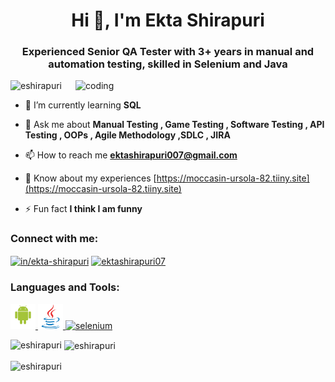 
<h1 align="center">Hi 👋, I'm Ekta Shirapuri</h1>
<h3 align="center">Experienced Senior QA Tester with 3+ years in manual and automation testing, skilled in Selenium and Java</h3>

<img align="right" alt="coding" width="400" src="https://user-images.githubusercontent.com/74038190/241765453-85cb9521-97c0-4a65-9358-7db8099fac7f.gif">

<p align="left"> <img src="https://komarev.com/ghpvc/?username=eshirapuri&label=Profile%20views&color=0e75b6&style=flat" alt="eshirapuri" /> </p>

- 🌱 I’m currently learning **SQL**

- 💬 Ask me about **Manual Testing , Game Testing , Software Testing , API Testing , OOPs , Agile Methodology ,SDLC , JIRA**

- 📫 How to reach me **ektashirapuri007@gmail.com**

- 📄 Know about my experiences [https://moccasin-ursola-82.tiiny.site](https://moccasin-ursola-82.tiiny.site)

- ⚡ Fun fact **I think I am funny**

<h3 align="left">Connect with me:</h3>
<p align="left">
<a href="https://linkedin.com/in/in/ekta-shirapuri" target="blank"><img align="center" src="https://raw.githubusercontent.com/rahuldkjain/github-profile-readme-generator/master/src/images/icons/Social/linked-in-alt.svg" alt="in/ekta-shirapuri" height="30" width="40" /></a>
<a href="https://instagram.com/ektashirapuri07" target="blank"><img align="center" src="https://raw.githubusercontent.com/rahuldkjain/github-profile-readme-generator/master/src/images/icons/Social/instagram.svg" alt="ektashirapuri07" height="30" width="40" /></a>
</p>

<h3 align="left">Languages and Tools:</h3>
<p align="left"> <a href="https://developer.android.com" target="_blank" rel="noreferrer"> <img src="https://raw.githubusercontent.com/devicons/devicon/master/icons/android/android-original-wordmark.svg" alt="android" width="40" height="40"/> </a> <a href="https://www.java.com" target="_blank" rel="noreferrer"> <img src="https://raw.githubusercontent.com/devicons/devicon/master/icons/java/java-original.svg" alt="java" width="40" height="40"/> </a> <a href="https://www.selenium.dev" target="_blank" rel="noreferrer"> <img src="https://raw.githubusercontent.com/detain/svg-logos/780f25886640cef088af994181646db2f6b1a3f8/svg/selenium-logo.svg" alt="selenium" width="40" height="40"/> </a> </p>

<p><img align="left" src="https://github-readme-stats.vercel.app/api/top-langs?username=eshirapuri&show_icons=true&locale=en&layout=compact" alt="eshirapuri" /></p>

<p>&nbsp;<img align="center" src="https://github-readme-stats.vercel.app/api?username=eshirapuri&show_icons=true&locale=en" alt="eshirapuri" /></p>

<p><img align="center" src="https://github-readme-streak-stats.herokuapp.com/?user=eshirapuri&" alt="eshirapuri" /></p>
